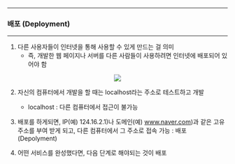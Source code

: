 -----
### 배포 (Deployment)
-----
1. 다른 사용자들이 인터넷을 통해 사용할 수 있게 만드는 걸 의미
   - 즉, 개발한 웹 페이지나 서버를 다른 사람들이 사용하려면 인터넷에 배포되어 있어야 함
<div align="center">
<img src="https://github.com/user-attachments/assets/279f5ff7-8df1-4732-9956-ed3350d526b7">
</div>

2. 자신의 컴퓨터에서 개발을 할 때는 localhost라는 주소로 테스트하고 개발
   - localhost : 다른 컴퓨터에서 접근이 불가능

3. 배포를 하게되면, IP(예) 124.16.2.1)나 도메인(예) www.naver.com)과 같은 고유 주소를 부여 받게 되고, 다른 컴퓨터에서 그 주소로 접속 가능 : 배포 (Depolyment)
4. 어떤 서비스를 완성했다면, 다음 단계로 해야되는 것이 배포
